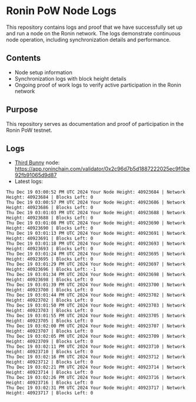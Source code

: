 # Ronin PoW Node Logs

This repository contains logs and proof that we have successfully set up and run a node on the Ronin network. The logs demonstrate continuous node operation, including synchronization details and performance.

## Contents

- Node setup information
- Synchronization logs with block height details
- Ongoing proof of work logs to verify active participation in the Ronin network

## Purpose

This repository serves as documentation and proof of participation in the Ronin PoW testnet.

## Logs

- [Third Bunny](https://thirdbunny.xyz/) node: https://app.roninchain.com/validator/0x2c96d7b5d1887222025ec9f0be92fb91065d9d87
- Latest logs:
```
Thu Dec 19 03:00:52 PM UTC 2024 Your Node Height: 40923684 | Network Height: 40923684 | Blocks Left: 0
Thu Dec 19 03:00:57 PM UTC 2024 Your Node Height: 40923686 | Network Height: 40923686 | Blocks Left: 0
Thu Dec 19 03:01:03 PM UTC 2024 Your Node Height: 40923688 | Network Height: 40923688 | Blocks Left: 0
Thu Dec 19 03:01:08 PM UTC 2024 Your Node Height: 40923690 | Network Height: 40923690 | Blocks Left: 0
Thu Dec 19 03:01:13 PM UTC 2024 Your Node Height: 40923691 | Network Height: 40923691 | Blocks Left: 0
Thu Dec 19 03:01:18 PM UTC 2024 Your Node Height: 40923693 | Network Height: 40923693 | Blocks Left: 0
Thu Dec 19 03:01:24 PM UTC 2024 Your Node Height: 40923695 | Network Height: 40923695 | Blocks Left: 0
Thu Dec 19 03:01:29 PM UTC 2024 Your Node Height: 40923697 | Network Height: 40923696 | Blocks Left: -1
Thu Dec 19 03:01:34 PM UTC 2024 Your Node Height: 40923698 | Network Height: 40923698 | Blocks Left: 0
Thu Dec 19 03:01:39 PM UTC 2024 Your Node Height: 40923700 | Network Height: 40923700 | Blocks Left: 0
Thu Dec 19 03:01:44 PM UTC 2024 Your Node Height: 40923702 | Network Height: 40923702 | Blocks Left: 0
Thu Dec 19 03:01:50 PM UTC 2024 Your Node Height: 40923703 | Network Height: 40923703 | Blocks Left: 0
Thu Dec 19 03:01:55 PM UTC 2024 Your Node Height: 40923705 | Network Height: 40923705 | Blocks Left: 0
Thu Dec 19 03:02:00 PM UTC 2024 Your Node Height: 40923707 | Network Height: 40923707 | Blocks Left: 0
Thu Dec 19 03:02:05 PM UTC 2024 Your Node Height: 40923709 | Network Height: 40923709 | Blocks Left: 0
Thu Dec 19 03:02:11 PM UTC 2024 Your Node Height: 40923710 | Network Height: 40923710 | Blocks Left: 0
Thu Dec 19 03:02:16 PM UTC 2024 Your Node Height: 40923712 | Network Height: 40923712 | Blocks Left: 0
Thu Dec 19 03:02:21 PM UTC 2024 Your Node Height: 40923714 | Network Height: 40923714 | Blocks Left: 0
Thu Dec 19 03:02:26 PM UTC 2024 Your Node Height: 40923716 | Network Height: 40923716 | Blocks Left: 0
Thu Dec 19 03:02:31 PM UTC 2024 Your Node Height: 40923717 | Network Height: 40923717 | Blocks Left: 0
```
